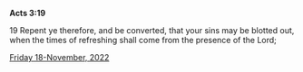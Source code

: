 **Acts 3:19**

19 Repent ye therefore, and be converted, that your sins may be blotted out, when the times of refreshing shall come from the presence of the Lord;

[Friday 18-November, 2022](https://t.me/s/daily_scripture)

